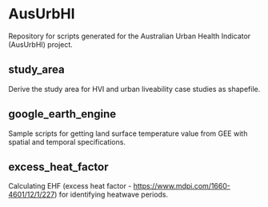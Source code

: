# AusUrbHI
Repository for scripts generated for the Australian Urban Health Indicator (AusUrbHI) project.

## study_area
Derive the study area for HVI and urban liveability case studies as shapefile.  

## google_earth_engine
Sample scripts for getting land surface temperature value from GEE with spatial and temporal specifications.

## excess_heat_factor
Calculating EHF (excess heat factor - https://www.mdpi.com/1660-4601/12/1/227) for identifying heatwave periods.
